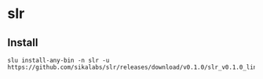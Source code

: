 # slr

## Install

```
slu install-any-bin -n slr -u https://github.com/sikalabs/slr/releases/download/v0.1.0/slr_v0.1.0_linux_amd64.tar.gz
```
